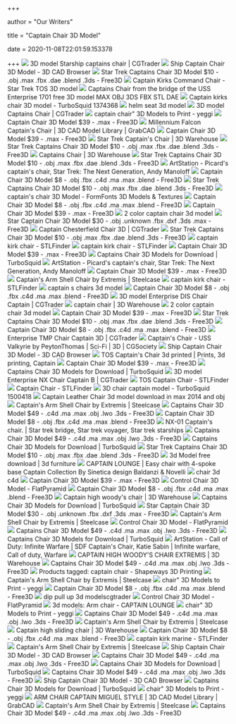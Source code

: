 +++
        
author = "Our Writers"
        
title = "Captain Chair 3D Model"
        
date = 2020-11-08T22:01:59.153378
        
+++
[ ![](https://img1.cgtrader.com/items/702590/7e4ba5cd72/starship-captains-chair-3d-model-low-poly-obj-blend.jpg)](https://img1.cgtrader.com/items/702590/7e4ba5cd72/starship-captains-chair-3d-model-low-poly-obj-blend.jpg) 3D model Starship captains chair | CGTrader
[ ![](https://www.3dcadbrowser.com/th/1/135/135107.jpg)](https://www.3dcadbrowser.com/th/1/135/135107.jpg) Ship Captain Chair 3D Model - 3D CAD Browser
[ ![](https://preview.free3d.com/img/2015/12/2145905189796709988/y7hbizbd-900.jpg)](https://preview.free3d.com/img/2015/12/2145905189796709988/y7hbizbd-900.jpg) Star Trek Captains Chair 3D Model $10 - .obj .max .fbx .dae .blend .3ds -  Free3D
[ ![](https://img1.cgtrader.com/items/1889517/7d1825cf47/large/captain-kirks-command-chair-star-trek-tos-replica-3d-model-low-poly-rigged-fbx-tga-unitypackage-prefab.jpg)](https://img1.cgtrader.com/items/1889517/7d1825cf47/large/captain-kirks-command-chair-star-trek-tos-replica-3d-model-low-poly-rigged-fbx-tga-unitypackage-prefab.jpg) Captain Kirks Command Chair - Star Trek TOS 3D model
[ ![](https://img2.cgtrader.com/items/186817/6b100c4f8d/captains-chair-from-the-bridge-of-the-uss-enterprise-1701-3d-model-max-obj-3ds-fbx-stl-dae.jpg)](https://img2.cgtrader.com/items/186817/6b100c4f8d/captains-chair-from-the-bridge-of-the-uss-enterprise-1701-3d-model-max-obj-3ds-fbx-stl-dae.jpg) Captains Chair from the bridge of the USS Enterprise 1701 free 3D model MAX  OBJ 3DS FBX STL DAE
[ ![](https://static.turbosquid.com/Preview/2019/02/03__07_13_25/Advert02.png975FBD22-BAF2-40BD-95E4-1D51424C07B1Large.jpg)](https://static.turbosquid.com/Preview/2019/02/03__07_13_25/Advert02.png975FBD22-BAF2-40BD-95E4-1D51424C07B1Large.jpg) Captain kirks chair 3D model - TurboSquid 1374368
[ ![](https://static.turbosquid.com/Preview/2014/07/11__16_24_14/preview03.png6d04fdad-e67f-4692-a2b7-b7769debd583Original.jpg)](https://static.turbosquid.com/Preview/2014/07/11__16_24_14/preview03.png6d04fdad-e67f-4692-a2b7-b7769debd583Original.jpg) helm seat 3d model
[ ![](https://img1.cgtrader.com/items/621079/7e94d416f3/captains-chair-3d-model-obj-3ds-fbx-c4d.jpg)](https://img1.cgtrader.com/items/621079/7e94d416f3/captains-chair-3d-model-obj-3ds-fbx-c4d.jpg) 3D model Captains Chair | CGTrader
[ ![](https://img1.yeggi.com/images_q/698996/picard-039-s-captain-039-s-chair-by-theplanetmike)](https://img1.yeggi.com/images_q/698996/picard-039-s-captain-039-s-chair-by-theplanetmike) captain chair" 3D Models to Print - yeggi
[ ![](https://preview.free3d.com/img/2014/01/2174819850432546110/k4pn8m8i-900.jpg)](https://preview.free3d.com/img/2014/01/2174819850432546110/k4pn8m8i-900.jpg) Captain Chair 3D Model $39 - .max - Free3D
[ ![](https://d2t1xqejof9utc.cloudfront.net/screenshots/pics/d0873abe4ff47f1d884c0de8a94e8585/large.jpg)](https://d2t1xqejof9utc.cloudfront.net/screenshots/pics/d0873abe4ff47f1d884c0de8a94e8585/large.jpg) Millennium Falcon Captain's Chair | 3D CAD Model Library | GrabCAD
[ ![](https://preview.free3d.com/img/2014/01/2174819850432546110/mfhaekaa-900.jpg)](https://preview.free3d.com/img/2014/01/2174819850432546110/mfhaekaa-900.jpg) Captain Chair 3D Model $39 - .max - Free3D
[ ![](https://3dwarehouse.sketchup.com/warehouse/v1.0/publiccontent/9011bbc2-45a7-4bf7-8bb3-3e58d1413620)](https://3dwarehouse.sketchup.com/warehouse/v1.0/publiccontent/9011bbc2-45a7-4bf7-8bb3-3e58d1413620) Star Trek Captain's Chair | 3D Warehouse
[ ![](https://preview.free3d.com/img/2015/12/2145905189796709988/22yybia8-900.jpg)](https://preview.free3d.com/img/2015/12/2145905189796709988/22yybia8-900.jpg) Star Trek Captains Chair 3D Model $10 - .obj .max .fbx .dae .blend .3ds -  Free3D
[ ![](https://3dwarehouse.sketchup.com/warehouse/v1.0/publiccontent/ed8f02a7-1ed0-4814-9ebf-0e41fc184f35)](https://3dwarehouse.sketchup.com/warehouse/v1.0/publiccontent/ed8f02a7-1ed0-4814-9ebf-0e41fc184f35) Captains Chair | 3D Warehouse
[ ![](https://preview.free3d.com/img/2015/12/2145905189796709988/sezyl8nb-900.jpg)](https://preview.free3d.com/img/2015/12/2145905189796709988/sezyl8nb-900.jpg) Star Trek Captains Chair 3D Model $10 - .obj .max .fbx .dae .blend .3ds -  Free3D
[ ![](https://cdna.artstation.com/p/assets/images/images/020/560/244/large/andy-manoloff-untitled-v6-2.jpg?1568243959)](https://cdna.artstation.com/p/assets/images/images/020/560/244/large/andy-manoloff-untitled-v6-2.jpg?1568243959) ArtStation - Picard's captain's chair, Star Trek: The Next Generation, Andy  Manoloff
[ ![](https://preview.free3d.com/img/2016/10/1721281766708217611/v1fdcjav-900.jpg)](https://preview.free3d.com/img/2016/10/1721281766708217611/v1fdcjav-900.jpg) Captain Chair 3D Model $8 - .obj .fbx .c4d .ma .max .blend - Free3D
[ ![](https://preview.free3d.com/img/2015/12/2145905189796709988/6q2kag5y-900.jpg)](https://preview.free3d.com/img/2015/12/2145905189796709988/6q2kag5y-900.jpg) Star Trek Captains Chair 3D Model $10 - .obj .max .fbx .dae .blend .3ds -  Free3D
[ ![](https://www.formfonts.com/files/1/1693/lowpoly-captains-chair_FF_Model_ID1693_1_chair_captain.jpg)](https://www.formfonts.com/files/1/1693/lowpoly-captains-chair_FF_Model_ID1693_1_chair_captain.jpg) captain's chair 3D Model - FormFonts 3D Models & Textures
[ ![](https://preview.free3d.com/img/2016/10/1721281766708217611/l255yo6h-900.jpg)](https://preview.free3d.com/img/2016/10/1721281766708217611/l255yo6h-900.jpg) Captain Chair 3D Model $8 - .obj .fbx .c4d .ma .max .blend - Free3D
[ ![](https://preview.free3d.com/img/2014/01/2174819850432546110/hfpf3hzd-900.jpg)](https://preview.free3d.com/img/2014/01/2174819850432546110/hfpf3hzd-900.jpg) Captain Chair 3D Model $39 - .max - Free3D
[ ![](https://static.turbosquid.com/Preview/2017/02/27__06_28_20/img01.jpgBC2CC28A-CADF-457D-86D3-7DF7D0B7F9EELarge-1.jpg)](https://static.turbosquid.com/Preview/2017/02/27__06_28_20/img01.jpgBC2CC28A-CADF-457D-86D3-7DF7D0B7F9EELarge-1.jpg) 2 color captain chair 3d model
[ ![](https://preview.free3d.com/img/2013/04/2167709020872246989/xorf04mg-900.jpg)](https://preview.free3d.com/img/2013/04/2167709020872246989/xorf04mg-900.jpg) Star Captain Chair 3D Model $30 - .obj .unknown .fbx .dxf .3ds .max - Free3D
[ ![](https://img1.cgtrader.com/items/2539051/19df61dc1f/large/captain-chesterfield-chair-3d-model-max-obj-fbx.jpg)](https://img1.cgtrader.com/items/2539051/19df61dc1f/large/captain-chesterfield-chair-3d-model-max-obj-fbx.jpg) Captain Chesterfield Chair 3D | CGTrader
[ ![](https://preview.free3d.com/img/2015/12/2145905189796709988/7uxc6c01-900.jpg)](https://preview.free3d.com/img/2015/12/2145905189796709988/7uxc6c01-900.jpg) Star Trek Captains Chair 3D Model $10 - .obj .max .fbx .dae .blend .3ds -  Free3D
[ ![](https://storage.googleapis.com/stlfinder/117/captain-leather-chair-3d-model-Uz2U8B6T_200.jpg)](https://storage.googleapis.com/stlfinder/117/captain-leather-chair-3d-model-Uz2U8B6T_200.jpg) captain kirk chair - STLFinder
[ ![](https://storage.googleapis.com/stlfinder/95/the-sofa-and-chair-co-kirk-armchair-3d-model-9PyhIxmE_200.jpg)](https://storage.googleapis.com/stlfinder/95/the-sofa-and-chair-co-kirk-armchair-3d-model-9PyhIxmE_200.jpg) captain kirk chair - STLFinder
[ ![](https://preview.free3d.com/img/2014/01/2174819850432546110/m2c8qqru-900.jpg)](https://preview.free3d.com/img/2014/01/2174819850432546110/m2c8qqru-900.jpg) Captain Chair 3D Model $39 - .max - Free3D
[ ![](https://static.turbosquid.com/Preview/2014/05/18__09_48_39/CaptainsChair_145.jpgb3d4ba6a-d308-4fda-86c0-f95eee76a2b4Res300.jpg)](https://static.turbosquid.com/Preview/2014/05/18__09_48_39/CaptainsChair_145.jpgb3d4ba6a-d308-4fda-86c0-f95eee76a2b4Res300.jpg) Captains Chair 3D Models for Download | TurboSquid
[ ![](https://cdna.artstation.com/p/assets/images/images/020/560/250/large/andy-manoloff-untitled-v6.jpg?1568243967)](https://cdna.artstation.com/p/assets/images/images/020/560/250/large/andy-manoloff-untitled-v6.jpg?1568243967) ArtStation - Picard's captain's chair, Star Trek: The Next Generation, Andy  Manoloff
[ ![](https://preview.free3d.com/img/2014/01/2174819850432546110/jj6s648k-900.jpg)](https://preview.free3d.com/img/2014/01/2174819850432546110/jj6s648k-900.jpg) Captain Chair 3D Model $39 - .max - Free3D
[ ![](https://steelcase-res.cloudinary.com/image/upload/c_fill,dpr_auto,q_70,h_438,w_1166/v1548575492/www.steelcase.com/2019/01/27/Extremis_Captains_Swivel_Fabric_Chair_header.jpg)](https://steelcase-res.cloudinary.com/image/upload/c_fill,dpr_auto,q_70,h_438,w_1166/v1548575492/www.steelcase.com/2019/01/27/Extremis_Captains_Swivel_Fabric_Chair_header.jpg) Captain's Arm Shell Chair by Extremis | Steelcase
[ ![](https://storage.googleapis.com/stlfinder/280/captain-kirk-chair-i2a07sga_200.jpg)](https://storage.googleapis.com/stlfinder/280/captain-kirk-chair-i2a07sga_200.jpg) captain kirk chair - STLFinder
[ ![](https://static.turbosquid.com/Preview/2014/07/08__04_38_13/chair_001.jpg2996388a-2f5e-4589-b9a9-d88e5c433252Large.jpg)](https://static.turbosquid.com/Preview/2014/07/08__04_38_13/chair_001.jpg2996388a-2f5e-4589-b9a9-d88e5c433252Large.jpg) captain s chairs 3d model
[ ![](https://preview.free3d.com/img/2016/10/1721281766708217611/hlno715x-900.jpg)](https://preview.free3d.com/img/2016/10/1721281766708217611/hlno715x-900.jpg) Captain Chair 3D Model $8 - .obj .fbx .c4d .ma .max .blend - Free3D
[ ![](https://img-new.cgtrader.com/items/2592268/3f3e468db0/enterprise-dis-chair-captain-3d-model-obj-fbx-blend.jpg)](https://img-new.cgtrader.com/items/2592268/3f3e468db0/enterprise-dis-chair-captain-3d-model-obj-fbx-blend.jpg) 3D model Enterprise DIS Chair Captain | CGTrader
[ ![](https://3dwarehouse.sketchup.com/warehouse/v1.0/publiccontent/ed58519f-8f12-469b-a3f5-99bdf35d3672)](https://3dwarehouse.sketchup.com/warehouse/v1.0/publiccontent/ed58519f-8f12-469b-a3f5-99bdf35d3672) captain chair | 3D Warehouse
[ ![](https://static.turbosquid.com/Preview/2017/02/27__06_28_20/001.jpg9B8D9A1D-5648-4980-9FDD-C7A30B0EDD32Large.jpg)](https://static.turbosquid.com/Preview/2017/02/27__06_28_20/001.jpg9B8D9A1D-5648-4980-9FDD-C7A30B0EDD32Large.jpg) 2 color captain chair 3d model
[ ![](https://preview.free3d.com/img/2014/01/2174819850432546110/qb3ltx1q-900.jpg)](https://preview.free3d.com/img/2014/01/2174819850432546110/qb3ltx1q-900.jpg) Captain Chair 3D Model $39 - .max - Free3D
[ ![](https://preview.free3d.com/img/2015/12/2145905189796709988/b9c28dib-900.jpg)](https://preview.free3d.com/img/2015/12/2145905189796709988/b9c28dib-900.jpg) Star Trek Captains Chair 3D Model $10 - .obj .max .fbx .dae .blend .3ds -  Free3D
[ ![](https://preview.free3d.com/img/2016/10/1721281766708217611/7c6vnzvc-900.jpg)](https://preview.free3d.com/img/2016/10/1721281766708217611/7c6vnzvc-900.jpg) Captain Chair 3D Model $8 - .obj .fbx .c4d .ma .max .blend - Free3D
[ ![](https://img2.cgtrader.com/items/2659078/7895ff1718/large/enterprise-tmp-chair-captain-3d-model-obj-fbx-blend.jpg)](https://img2.cgtrader.com/items/2659078/7895ff1718/large/enterprise-tmp-chair-captain-3d-model-obj-fbx-blend.jpg) Enterprise TMP Chair Captain 3D | CGTrader
[ ![](https://cg0.cgsociety.org/uploads/images/medium/peytonthomas-captains-chair-uss-v-1-5466d7ff-f6sz.jpg)](https://cg0.cgsociety.org/uploads/images/medium/peytonthomas-captains-chair-uss-v-1-5466d7ff-f6sz.jpg) Captain's Chair - USS Valkyrie by PeytonThomas | Sci-Fi | 3D | CGSociety
[ ![](https://www.3dcadbrowser.com/ts/6/135/135107.jpg)](https://www.3dcadbrowser.com/ts/6/135/135107.jpg) Ship Captain Chair 3D Model - 3D CAD Browser
[ ![](https://i.pinimg.com/originals/a2/01/fb/a201fb6fd2daecc46d15ca2bc5beaa6f.jpg)](https://i.pinimg.com/originals/a2/01/fb/a201fb6fd2daecc46d15ca2bc5beaa6f.jpg) TOS Captain's Chair 3d printed | Prints, 3d printing, Captain
[ ![](https://preview.free3d.com/img/2014/01/2174819850432546110/hzn9b4io-900.jpg)](https://preview.free3d.com/img/2014/01/2174819850432546110/hzn9b4io-900.jpg) Captain Chair 3D Model $39 - .max - Free3D
[ ![](https://static.turbosquid.com/Preview/2020/10/23__09_24_05/a_0000.jpg5C3BA5B1-4B66-4455-B060-7F3B750F6873Res300.jpg)](https://static.turbosquid.com/Preview/2020/10/23__09_24_05/a_0000.jpg5C3BA5B1-4B66-4455-B060-7F3B750F6873Res300.jpg) Captains Chair 3D Models for Download | TurboSquid
[ ![](https://img1.cgtrader.com/items/2492953/8a0d6f50df/large/enterprise-nx-chair-captain-b-3d-model-obj-fbx-blend.jpg)](https://img1.cgtrader.com/items/2492953/8a0d6f50df/large/enterprise-nx-chair-captain-b-3d-model-obj-fbx-blend.jpg) 3D model Enterprise NX Chair Captain B | CGTrader
[ ![](https://storage.googleapis.com/stlfinder/259/lego-captain-kirk-chair-with-phasers-9Yf3GSvD_200.jpg)](https://storage.googleapis.com/stlfinder/259/lego-captain-kirk-chair-with-phasers-9Yf3GSvD_200.jpg) TOS Captain Chair - STLFinder
[ ![](https://storage.googleapis.com/stlfinder/28/dip-and-pull-up-station-captain-chair-gym-equipment-3d-model-J4Llvnu2_200.jpg)](https://storage.googleapis.com/stlfinder/28/dip-and-pull-up-station-captain-chair-gym-equipment-3d-model-J4Llvnu2_200.jpg) Captain Chair - STLFinder
[ ![](https://static.turbosquid.com/Preview/2020/01/24__12_28_21/teteatete2_w.150.pngB8D6824C-FA85-4997-BDA7-5A45B7642C34Large.jpg)](https://static.turbosquid.com/Preview/2020/01/24__12_28_21/teteatete2_w.150.pngB8D6824C-FA85-4997-BDA7-5A45B7642C34Large.jpg) 3D chair captain model - TurboSquid 1500418
[ ![](https://www.3dvirtualmarket.com/2448-home_default/classic-bar-wooden-furniture-3d-models.jpg)](https://www.3dvirtualmarket.com/2448-home_default/classic-bar-wooden-furniture-3d-models.jpg) Captain Leather Chair 3d model download in max 2014 and obj
[ ![](https://steelcase-res.cloudinary.com/image/upload/c_fill,dpr_auto,q_70,h_600,w_1200/v1548572819/www.steelcase.com/2019/01/27/Extremis_Captains_Swivel_Uphosltered_Chair_Feature.jpg)](https://steelcase-res.cloudinary.com/image/upload/c_fill,dpr_auto,q_70,h_600,w_1200/v1548572819/www.steelcase.com/2019/01/27/Extremis_Captains_Swivel_Uphosltered_Chair_Feature.jpg) Captain's Arm Shell Chair by Extremis | Steelcase
[ ![](https://preview.free3d.com/img/2013/09/1871189092666967221/tkj1kmfs-900.jpg)](https://preview.free3d.com/img/2013/09/1871189092666967221/tkj1kmfs-900.jpg) Captains Chair 3D Model $49 - .c4d .ma .max .obj .lwo .3ds - Free3D
[ ![](https://preview.free3d.com/img/2016/10/1721281766708217611/fbba2oo2-900.jpg)](https://preview.free3d.com/img/2016/10/1721281766708217611/fbba2oo2-900.jpg) Captain Chair 3D Model $8 - .obj .fbx .c4d .ma .max .blend - Free3D
[ ![](https://i.pinimg.com/originals/ec/71/14/ec7114187b82a54f33bb9606088542fe.jpg)](https://i.pinimg.com/originals/ec/71/14/ec7114187b82a54f33bb9606088542fe.jpg) NX-01 Captain's chair. | Star trek bridge, Star trek voyager, Star trek  starships
[ ![](https://preview.free3d.com/img/2013/09/1871189092666967221/ftd1wsza-900.jpg)](https://preview.free3d.com/img/2013/09/1871189092666967221/ftd1wsza-900.jpg) Captains Chair 3D Model $49 - .c4d .ma .max .obj .lwo .3ds - Free3D
[ ![](https://static.turbosquid.com/Preview/001273/947/Z1/_300.jpg)](https://static.turbosquid.com/Preview/001273/947/Z1/_300.jpg) Captains Chair 3D Models for Download | TurboSquid
[ ![](https://preview.free3d.com/img/2015/12/2145905189796709988/wc2qxyxk-900.jpg)](https://preview.free3d.com/img/2015/12/2145905189796709988/wc2qxyxk-900.jpg) Star Trek Captains Chair 3D Model $10 - .obj .max .fbx .dae .blend .3ds -  Free3D
[ ![](https://www.syncronia.com/sites/default/files/styles/270x220/public/old/youarch/uploads/prodotti/p82/big/01_chair_ginestra_citterio_fabric.jpg)](https://www.syncronia.com/sites/default/files/styles/270x220/public/old/youarch/uploads/prodotti/p82/big/01_chair_ginestra_citterio_fabric.jpg) 3d Model free download | 3d furniture
[ ![](https://img.edilportale.com/product-thumbs/b_CAPTAIN-LOUNGE-Easy-chair-with-4-spoke-base-Sinetica-Industries-273179-rele7fe1b18.jpg)](https://img.edilportale.com/product-thumbs/b_CAPTAIN-LOUNGE-Easy-chair-with-4-spoke-base-Sinetica-Industries-273179-rele7fe1b18.jpg) CAPTAIN LOUNGE | Easy chair with 4-spoke base Captain Collection By  Sinetica design Baldanzi & Novelli
[ ![](https://static.turbosquid.com/Preview/2016/10/25__03_48_00/Captain_Chair_v2_00.jpg4139175D-7FC6-49B2-94FC-D781A210B17ELarge.jpg)](https://static.turbosquid.com/Preview/2016/10/25__03_48_00/Captain_Chair_v2_00.jpg4139175D-7FC6-49B2-94FC-D781A210B17ELarge.jpg) chair 3d c4d
[ ![](https://preview.free3d.com/img/2014/01/2174819850432546110/xsnuc2n0-900.jpg)](https://preview.free3d.com/img/2014/01/2174819850432546110/xsnuc2n0-900.jpg) Captain Chair 3D Model $39 - .max - Free3D
[ ![](https://assets.flatpyramid.com/wp-content/uploads/uploads/3d-models/images/furniture_3d_models/control-chair-3d-model-158487.jpg)](https://assets.flatpyramid.com/wp-content/uploads/uploads/3d-models/images/furniture_3d_models/control-chair-3d-model-158487.jpg) Control Chair 3D Model - FlatPyramid
[ ![](https://preview.free3d.com/img/2016/10/1721281766708217611/gj4itv8t-900.jpg)](https://preview.free3d.com/img/2016/10/1721281766708217611/gj4itv8t-900.jpg) Captain Chair 3D Model $8 - .obj .fbx .c4d .ma .max .blend - Free3D
[ ![](https://3dwarehouse.sketchup.com/warehouse/v1.0/publiccontent/6294cb47-4cce-4275-ae1d-fa2c6152cdbe)](https://3dwarehouse.sketchup.com/warehouse/v1.0/publiccontent/6294cb47-4cce-4275-ae1d-fa2c6152cdbe) Captain high woody's chair | 3D Warehouse
[ ![](https://static.turbosquid.com/Preview/2020/02/06__06_55_57/1.jpg1D57CD1F-ACBF-4D49-A02D-411AB7C71BBARes300.jpg)](https://static.turbosquid.com/Preview/2020/02/06__06_55_57/1.jpg1D57CD1F-ACBF-4D49-A02D-411AB7C71BBARes300.jpg) Captains Chair 3D Models for Download | TurboSquid
[ ![](https://preview.free3d.com/img/2013/04/2167709020872246989/1euw59th-900.jpg)](https://preview.free3d.com/img/2013/04/2167709020872246989/1euw59th-900.jpg) Star Captain Chair 3D Model $30 - .obj .unknown .fbx .dxf .3ds .max - Free3D
[ ![](https://steelcase-res.cloudinary.com/image/upload/c_fill,dpr_auto,q_70,h_600,w_1200/v1548576837/www.steelcase.com/2019/01/27/18-0110869_Extremis_Captains_Sliding_Chair_Feature.jpg)](https://steelcase-res.cloudinary.com/image/upload/c_fill,dpr_auto,q_70,h_600,w_1200/v1548576837/www.steelcase.com/2019/01/27/18-0110869_Extremis_Captains_Sliding_Chair_Feature.jpg) Captain's Arm Shell Chair by Extremis | Steelcase
[ ![](https://assets.flatpyramid.com/wp-content/uploads/uploads/3d-models/images/furniture_3d_models/control-chair-3d-model-158488.jpg)](https://assets.flatpyramid.com/wp-content/uploads/uploads/3d-models/images/furniture_3d_models/control-chair-3d-model-158488.jpg) Control Chair 3D Model - FlatPyramid
[ ![](https://preview.free3d.com/img/2013/09/1871189092666967221/rm4g8xao-900.jpg)](https://preview.free3d.com/img/2013/09/1871189092666967221/rm4g8xao-900.jpg) Captains Chair 3D Model $49 - .c4d .ma .max .obj .lwo .3ds - Free3D
[ ![](https://static.turbosquid.com/Preview/2020/10/25__13_23_49/preview_01.jpg6FB6F2F3-349A-4058-9DFF-5DB04601FB91Res300.jpg)](https://static.turbosquid.com/Preview/2020/10/25__13_23_49/preview_01.jpg6FB6F2F3-349A-4058-9DFF-5DB04601FB91Res300.jpg) Captains Chair 3D Models for Download | TurboSquid
[ ![](https://i.pinimg.com/originals/2c/32/48/2c324875af7d547ff0d8df8173dad7b7.jpg)](https://i.pinimg.com/originals/2c/32/48/2c324875af7d547ff0d8df8173dad7b7.jpg) ArtStation - Call of Duty: Infinite Warfare | SDF Captain's Chair, Katie  Sabin | Infinite warfare, Call of duty, Warfare
[ ![](https://3dwarehouse.sketchup.com/warehouse/v1.0/publiccontent/ebd2725e-f079-41ca-a6b6-bb982a0a0d00)](https://3dwarehouse.sketchup.com/warehouse/v1.0/publiccontent/ebd2725e-f079-41ca-a6b6-bb982a0a0d00) CAPTAIN HIGH WOODY'S CHAIR EXTREMIS | 3D Warehouse
[ ![](https://preview.free3d.com/img/2013/09/1871189092666967221/2f2uhbpq-900.jpg)](https://preview.free3d.com/img/2013/09/1871189092666967221/2f2uhbpq-900.jpg) Captains Chair 3D Model $49 - .c4d .ma .max .obj .lwo .3ds - Free3D
[ ![](https://images2.sw-cdn.net/product/picture/290x218_11279497_6588525_1459341097.jpg)](https://images2.sw-cdn.net/product/picture/290x218_11279497_6588525_1459341097.jpg) Products tagged: captain chair - Shapeways 3D Printing
[ ![](https://steelcase-res.cloudinary.com/image/upload/v1548577057/www.steelcase.com/2019/01/27/Extremis_Extempore_Captains_Chair_isolated.jpg)](https://steelcase-res.cloudinary.com/image/upload/v1548577057/www.steelcase.com/2019/01/27/Extremis_Extempore_Captains_Chair_isolated.jpg) Captain's Arm Shell Chair by Extremis | Steelcase
[ ![](https://img1.yeggi.com/images_q/2027761/3d-printing-designs-hans-j-wegner-wishbone-chair-%28y-chair%29-%E3-)](https://img1.yeggi.com/images_q/2027761/3d-printing-designs-hans-j-wegner-wishbone-chair-%28y-chair%29-%E3-) chair" 3D Models to Print - yeggi
[ ![](https://preview.free3d.com/img/2016/10/1721281766708217611/s1utuct8-900.jpg)](https://preview.free3d.com/img/2016/10/1721281766708217611/s1utuct8-900.jpg) Captain Chair 3D Model $8 - .obj .fbx .c4d .ma .max .blend - Free3D
[ ![](https://storage.googleapis.com/3d_model_images/811/8114319/dip-and-pull-up-station-captain-chair-gym-equipment-3d-model-2qZ8T1vH_200.jpg)](https://storage.googleapis.com/3d_model_images/811/8114319/dip-and-pull-up-station-captain-chair-gym-equipment-3d-model-2qZ8T1vH_200.jpg)  dip pull up 3d modelscgtrader
[ ![](https://assets.flatpyramid.com/wp-content/uploads/uploads/3d-models/images/furniture_3d_models/control-chair-3d-model-158486.jpg)](https://assets.flatpyramid.com/wp-content/uploads/uploads/3d-models/images/furniture_3d_models/control-chair-3d-model-158486.jpg) Control Chair 3D Model - FlatPyramid
[ ![](https://b4.3ddd.ru/media/cache/tuk_model_custom_filter_en/model_images/0000/0000/2398/2398226.5c968b7065c54.jpeg)](https://b4.3ddd.ru/media/cache/tuk_model_custom_filter_en/model_images/0000/0000/2398/2398226.5c968b7065c54.jpeg) 3d models: Arm chair - CAPTAIN LOUNGE
[ ![](https://img1.yeggi.com/images_q/3270524/3d-printing-models-love-sex-chair-sliding-rocker-monkey-chair-sex-machine-v02-for-3d-print-or-cnc-%E3-)](https://img1.yeggi.com/images_q/3270524/3d-printing-models-love-sex-chair-sliding-rocker-monkey-chair-sex-machine-v02-for-3d-print-or-cnc-%E3-) chair" 3D Models to Print - yeggi
[ ![](https://preview.free3d.com/img/2013/09/1871189092666967221/fnkkj4za-900.jpg)](https://preview.free3d.com/img/2013/09/1871189092666967221/fnkkj4za-900.jpg) Captains Chair 3D Model $49 - .c4d .ma .max .obj .lwo .3ds - Free3D
[ ![](https://steelcase-res.cloudinary.com/image/upload/c_fill,dpr_auto,q_70,h_438,w_1166/v1548575496/www.steelcase.com/2019/01/27/Extremis_Captains_Rolling_Chair_header.jpg)](https://steelcase-res.cloudinary.com/image/upload/c_fill,dpr_auto,q_70,h_438,w_1166/v1548575496/www.steelcase.com/2019/01/27/Extremis_Captains_Rolling_Chair_header.jpg) Captain's Arm Shell Chair by Extremis | Steelcase
[ ![](https://3dwarehouse.sketchup.com/warehouse/v1.0/publiccontent/37895b26-ea10-433f-958d-7500a8c26b01)](https://3dwarehouse.sketchup.com/warehouse/v1.0/publiccontent/37895b26-ea10-433f-958d-7500a8c26b01) Captain high sliding chair | 3D Warehouse
[ ![](https://preview.free3d.com/img/2016/10/1721281766708217611/nh9nrcze-900.jpg)](https://preview.free3d.com/img/2016/10/1721281766708217611/nh9nrcze-900.jpg) Captain Chair 3D Model $8 - .obj .fbx .c4d .ma .max .blend - Free3D
[ ![](https://storage.googleapis.com/3d_model_images/39/399749/captain-kirk-chair-3d-model-3J1LTDUcL_200.jpg)](https://storage.googleapis.com/3d_model_images/39/399749/captain-kirk-chair-3d-model-3J1LTDUcL_200.jpg) captain kirk marine - STLFinder
[ ![](https://steelcase-res.cloudinary.com/image/upload/c_fill,dpr_auto,q_70,h_656,w_1166/v1548576538/www.steelcase.com/2019/01/27/Extremis_Captains_High_Wood_Chair_header.jpg)](https://steelcase-res.cloudinary.com/image/upload/c_fill,dpr_auto,q_70,h_656,w_1166/v1548576538/www.steelcase.com/2019/01/27/Extremis_Captains_High_Wood_Chair_header.jpg) Captain's Arm Shell Chair by Extremis | Steelcase
[ ![](https://www.3dcadbrowser.com/ts/2/135/135107.jpg)](https://www.3dcadbrowser.com/ts/2/135/135107.jpg) Ship Captain Chair 3D Model - 3D CAD Browser
[ ![](https://preview.free3d.com/img/2013/09/1871189092666967221/sawy1lj1-900.jpg)](https://preview.free3d.com/img/2013/09/1871189092666967221/sawy1lj1-900.jpg) Captains Chair 3D Model $49 - .c4d .ma .max .obj .lwo .3ds - Free3D
[ ![](https://static.turbosquid.com/Preview/2020/09/14__09_33_12/a_0000.jpg7CBB74A2-DE82-4D61-9F53-C1B3AEF12EFERes300.jpg)](https://static.turbosquid.com/Preview/2020/09/14__09_33_12/a_0000.jpg7CBB74A2-DE82-4D61-9F53-C1B3AEF12EFERes300.jpg) Captains Chair 3D Models for Download | TurboSquid
[ ![](https://preview.free3d.com/img/2013/09/1871189092666967221/lcxwfwq6-900.jpg)](https://preview.free3d.com/img/2013/09/1871189092666967221/lcxwfwq6-900.jpg) Captains Chair 3D Model $49 - .c4d .ma .max .obj .lwo .3ds - Free3D
[ ![](https://www.3dcadbrowser.com/ts/3/135/135107.jpg)](https://www.3dcadbrowser.com/ts/3/135/135107.jpg) Ship Captain Chair 3D Model - 3D CAD Browser
[ ![](https://static.turbosquid.com/Preview/2019/05/22__10_45_55/VelischairamforatableOll_01.jpg06383EF6-42CF-4DC7-ACA3-C1AEC3CC2E04Res300.jpg)](https://static.turbosquid.com/Preview/2019/05/22__10_45_55/VelischairamforatableOll_01.jpg06383EF6-42CF-4DC7-ACA3-C1AEC3CC2E04Res300.jpg) Captains Chair 3D Models for Download | TurboSquid
[ ![](https://img1.yeggi.com/images_q/170472/captain-kirk-command-chair-with-buttons-by-kresty)](https://img1.yeggi.com/images_q/170472/captain-kirk-command-chair-with-buttons-by-kresty) chair" 3D Models to Print - yeggi
[ ![](https://d2t1xqejof9utc.cloudfront.net/screenshots/pics/74f66013f33a0e8ed940421853419e3d/large.jpg)](https://d2t1xqejof9utc.cloudfront.net/screenshots/pics/74f66013f33a0e8ed940421853419e3d/large.jpg) ARM CHAIR CAPTAIN MIGUEL STYLE | 3D CAD Model Library | GrabCAD
[ ![](https://steelcase-res.cloudinary.com/image/upload/c_fill,dpr_auto,q_70,h_438,w_1166/v1548575494/www.steelcase.com/2019/01/27/Extremis_Captains_Wood_Chair_header.jpg)](https://steelcase-res.cloudinary.com/image/upload/c_fill,dpr_auto,q_70,h_438,w_1166/v1548575494/www.steelcase.com/2019/01/27/Extremis_Captains_Wood_Chair_header.jpg) Captain's Arm Shell Chair by Extremis | Steelcase
[ ![](https://preview.free3d.com/img/2013/09/1871189092666967221/xbkyrzx0-900.jpg)](https://preview.free3d.com/img/2013/09/1871189092666967221/xbkyrzx0-900.jpg) Captains Chair 3D Model $49 - .c4d .ma .max .obj .lwo .3ds - Free3D
